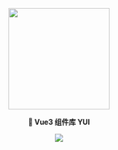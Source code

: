 <p align="center"><a href="https://blog.lsyboy.cn" target="_blank"><img width="200"src="https://resource.lsyboy.cn/blog/static/img/logo.cd9bb43.png"></a></p>

<div align="center">
  <strong>
    📝 Vue3 组件库 YUI
  </strong>
</div>

<p align="center">
    <a href="https://github.com/da34/y-ui/actions/workflows/main.yml">
    <img src="https://github.com/da34/y-ui/actions/workflows/main.yml/badge.svg?branch=main" />
</a>
</p>